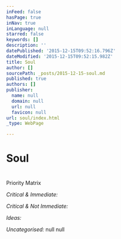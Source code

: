 ```yaml
---
inFeed: false
hasPage: true
inNav: true
inLanguage: null
starred: false
keywords: []
description: ''
datePublished: '2015-12-15T09:52:16.796Z'
dateModified: '2015-12-15T09:52:15.982Z'
title: Soul
author: []
sourcePath: _posts/2015-12-15-soul.md
published: true
authors: []
publisher:
  name: null
  domain: null
  url: null
  favicon: null
url: soul/index.html
_type: WebPage

---
```

# Soul

# 

Priority Matrix

_Critical & Immediate:_

_Critical & Not Immediate:_

_Ideas:_

_Uncategorised:_
null
null